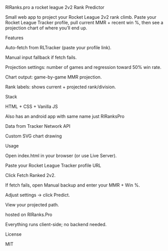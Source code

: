 RlRanks.pro
a rocket league 2v2 Rank Predictor

Small web app to project your Rocket League 2v2 rank climb. Paste your Rocket League Tracker profile, pull current MMR + recent win %, then see a projection chart of where you’ll end up.

Features

Auto-fetch from RLTracker (paste your profile link).

Manual input fallback if fetch fails.

Projection settings: number of games and regression toward 50% win rate.

Chart output: game-by-game MMR projection.

Rank labels: shows current + projected rank/division.

Stack

HTML + CSS + Vanilla JS

Also has an android app with same name just RlRanksPro

Data from Tracker Network API

Custom SVG chart drawing

Usage

Open index.html in your browser (or use Live Server).

Paste your Rocket League Tracker profile URL

Click Fetch Ranked 2v2.

If fetch fails, open Manual backup and enter your MMR + Win %.

Adjust settings → click Predict.

View your projected path.

hosted on RlRanks.Pro

Everything runs client-side; no backend needed.

License

MIT